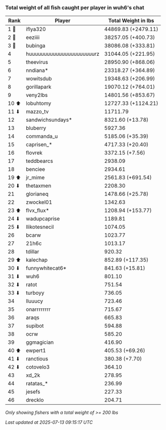 ### Total weight of all fish caught per player in wuh6's chat
| Rank | Player | Total Weight in lbs |
|------|--------|---------|
| 1 🥇  | iflya320 | 44869.83 (+2479.11) |
| 2 🥈  | eeziiii | 38257.05 (+400.73) |
| 3 🥉  | bubinga | 38086.08 (+333.81) |
| 4  | huuuuuuuuuuuuuuuuuuuuuurz | 31044.05 (+221.95) |
| 5  | theevirus | 28950.90 (+868.06) |
| 6  | nndiana* | 23318.27 (+364.89) |
| 7  | wowitsdub | 19348.63 (+206.99) |
| 8  | gorillapark | 19070.12 (+764.01) |
| 9  | veny2lbs | 14801.56 (+853.67) |
| 10 ⬆ | lobuhtomy | 12727.33 (+1124.21) |
| 11 ⬇ | mazzo_tv | 11711.79 |
| 12  | sandwichsundays* | 8321.60 (+13.78) |
| 13  | bluberry | 5927.36 |
| 14  | commanda_u | 5185.06 (+35.39) |
| 15  | caprisen_* | 4717.33 (+20.40) |
| 16  | flovrek | 3372.15 (+7.56) |
| 17  | teddbearcs | 2938.09 |
| 18  | benciee | 2934.61 |
| 19 ⬆ | jr_mime | 2561.83 (+691.54) |
| 20 ⬇ | thetaxmen | 2208.30 |
| 21  | glorianeq | 1478.66 (+25.78) |
| 22  | zwockel01 | 1342.63 |
| 23 ⬆ | flvx_flux* | 1208.94 (+153.77) |
| 24 ⬇ | wadupcaprise | 1189.81 |
| 25 ⬇ | llikotesnecil | 1074.05 |
| 26  | bcarw | 1023.77 |
| 27  | 21h6c | 1013.17 |
| 28  | tdillar | 920.32 |
| 29 ⬆ | kalechap | 852.89 (+117.35) |
| 30 ⬇ | funnywhitecat6* | 841.63 (+15.81) |
| 31 ⬇ | wuh6 | 801.10 |
| 32 ⬇ | ratot | 751.54 |
| 33 ⬇ | turboyy | 736.05 |
| 34  | lluuucy | 723.46 |
| 35  | onarrrrrrrr | 715.67 |
| 36  | araqs | 665.83 |
| 37  | supibot | 594.88 |
| 38  | ocrw | 585.20 |
| 39  | ggmagician | 416.90 |
| 40 ⬆ | ewpert1 | 405.53 (+69.26) |
| 41 ⬇ | ranctious | 380.38 (+7.70) |
| 42 ⬇ | cotovelo3 | 364.10 |
| 43  | xd_2k | 278.95 |
| 44  | ratatas_* | 236.99 |
| 45  | jesefs | 227.33 |
| 46  | drecklo | 204.71 |

_Only showing fishers with a total weight of >= 200 lbs_

_Last updated at 2025-07-13 09:15:17 UTC_